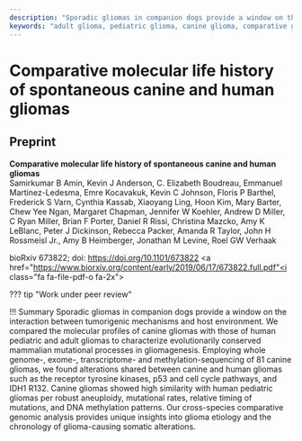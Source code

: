 ```yaml
---
description: "Sporadic gliomas in companion dogs provide a window on the interaction between tumorigenic mechanisms and host environment. We compared the molecular profiles of canine gliomas with those of human pediatric and adult gliomas to characterize evolutionarily conserved mammalian mutational processes in gliomagenesis. Employing whole genome-, exome-, transcriptome- and methylation-sequencing of 81 canine gliomas, we found alterations shared between canine and human gliomas such as the receptor tyrosine kinases, p53 and cell cycle pathways, and IDH1 R132. Canine gliomas showed high similarity with human pediatric gliomas per robust aneuploidy, mutational rates, relative timing of mutations, and DNA methylation patterns. Our cross-species comparative genomic analysis provides unique insights into glioma etiology and the chronology of glioma-causing somatic alterations."
keywords: "adult glioma, pediatric glioma, canine glioma, comparative genomics, comparative oncology, life history, mutagenesis, computational biology"
---
```


# Comparative molecular life history of spontaneous canine and human gliomas

## Preprint

**Comparative molecular life history of spontaneous canine and human gliomas**  
Samirkumar B Amin, Kevin J Anderson, C. Elizabeth Boudreau, Emmanuel Martinez-Ledesma, Emre Kocavakuk, Kevin C Johnson, Floris P Barthel, Frederick S Varn, Cynthia Kassab, Xiaoyang Ling, Hoon Kim, Mary Barter, Chew Yee Ngan, Margaret Chapman, Jennifer W Koehler, Andrew D Miller, C Ryan Miller, Brian F Porter, Daniel R Rissi, Christina Mazcko, Amy K LeBlanc, Peter J Dickinson, Rebecca Packer, Amanda R Taylor, John H Rossmeisl Jr., Amy B Heimberger, Jonathan M Levine, Roel GW Verhaak

bioRxiv 673822; doi: https://doi.org/10.1101/673822 <a href="https://www.biorxiv.org/content/early/2019/06/17/673822.full.pdf"<i class="fa fa-file-pdf-o fa-2x"></i></a>

??? tip "Work under peer review"
    <p id="demo"></p>
    <p id="demo_1strev"></p>

!!! Summary
    Sporadic gliomas in companion dogs provide a window on the interaction between tumorigenic mechanisms and host environment. We compared the molecular profiles of canine gliomas with those of human pediatric and adult gliomas to characterize evolutionarily conserved mammalian mutational processes in gliomagenesis. Employing whole genome-, exome-, transcriptome- and methylation-sequencing of 81 canine gliomas, we found alterations shared between canine and human gliomas such as the receptor tyrosine kinases, p53 and cell cycle pathways, and IDH1 R132. Canine gliomas showed high similarity with human pediatric gliomas per robust aneuploidy, mutational rates, relative timing of mutations, and DNA methylation patterns. Our cross-species comparative genomic analysis provides unique insights into glioma etiology and the chronology of glioma-causing somatic alterations.

<script>
// Set the date we're counting down to
var countDownDate = new Date("Jun 17, 2019 14:46:00").getTime();

// Set the date of receiving response to first review
var countDownDate_1strev = new Date("Jul 23, 2019 14:00:00").getTime();

// Get today's date and time
var now = new Date().getTime();

// Find the distance between now and the count down date
var distance = now - countDownDate;
var distance_1strev = now - countDownDate_1strev;

// Time calculations for days, hours, minutes and seconds
var days = Math.floor(distance / (1000 * 60 * 60 * 24));
var days_1strev = Math.floor(distance_1strev / (1000 * 60 * 60 * 24));

// Output the result in an element with id="demo"
document.getElementById("demo").innerHTML = "Work under peer-review: " + days + " days since the initial submission.";
document.getElementById("demo_1strev").innerHTML = "Work under first revision: " + days_1strev + " days since the first editorial response.";
    
// If the count down is over, write some text 
if (distance_1strev < 0) {
document.getElementById("demo_1strev").innerHTML = "Work under peer-review: Timer expired.";
}
</script>
